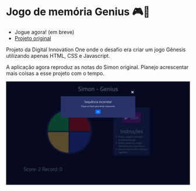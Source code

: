 # Jogo de memória Genius 🎮🚥

 - Jogue agora! (em breve)
 - [Projeto original](https://github.com/SpruceGabriela/genesis-dio)

Projeto da Digital Innovation One onde o desafio era criar um jogo Gênesis utilizando apenas HTML, CSS e Javascript.

A aplicação agora reproduz as notas do Simon original. Planejo acrescentar mais coisas a esse projeto com o tempo.

![image](Images/Screen.png)